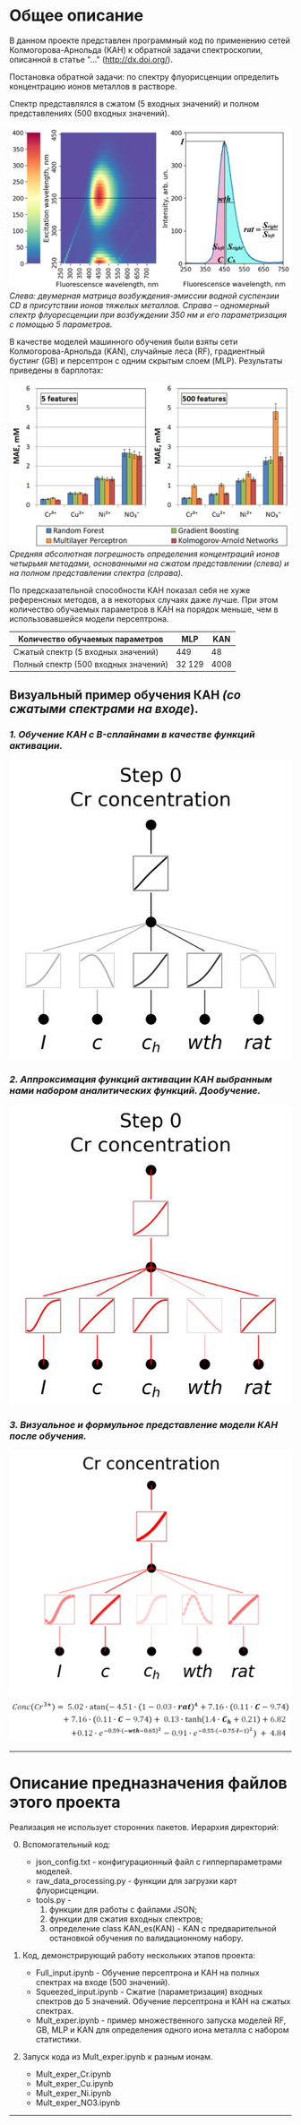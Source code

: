 # Общее описание 
В данном проекте представлен программный код по применению сетей Колмогорова-Арнольда (КАН) к обратной задачи спектроскопии, описанной в статье "..." (http://dx.doi.org/).

Постановка обратной задачи: по спектру флуорисценции определить концентрацию ионов металлов в растворе.

Спектр представлялся в сжатом (5 входных значений) и полном представлениях (500 входных значений).

![](/pictures/pic1.png)
*Слева: двумерная матрица возбуждения-эмиссии водной суспензии CD в присутствии ионов тяжелых металлов. 
Справа – одномерный спектр флуоресценции при возбуждении 350 нм и его параметризация с помощью 5 параметров.*

В качестве моделей машинного обучения были взяты сети Колмогорова-Арнольда (KAN), случайные леса (RF), градиентный бустинг (GB) и персептрон с одним скрытым слоем (MLP).
Результаты приведены в барплотах:

![](/pictures/pic2.png)
*Средняя абсолютная погрешность определения концентраций ионов четырьмя методами, основанными на сжатом представлении (слева) и на полном представлении спектра (справа).*

По предсказательной способности КАН показал себя не хуже референсных методов, а в некоторых случаях даже лучше.
При этом количество обучаемых параметров в КАН на порядок меньше, чем в использовавшейся модели персептрона.

| Количество обучаемых параметров | MLP | KAN |
|---------------------------------| ----|-----|
| Сжатый спектр (5 входных значений) | 449 | 48 |
| Полный спектр (500 входных значений) | 32 129 | 4008 |

## Визуальный пример обучения КАН *(со сжатыми спектрами на входе*).

### *1. Обучение КАН с B-сплайнами в качестве функций активации.*
![](/pictures/gif1.gif)

### *2. Аппроксимация функций активации КАН выбранным нами набором аналитических функций. Дообучение.*
![](/pictures/gif2.gif)

### *3. Визуальное и формульное представление модели КАН после обучения.*
![](/pictures/pic3.png)
![](/pictures/pic4.png)

---
# Описание предназначения файлов этого проекта
Реализация не использует сторонних пакетов. 
Иерархия директорий: 

0) Вспомогательный код:
    * json_config.txt - конфигурационный файл с гипперпараметрами моделей.
    * raw_data_processing.py - функции для загрузки карт флуорисценции.
    * tools.py - 
        1. функции для работы с файлами JSON; 
        2. функции для сжатия входных спектров;
        3. определение class KAN_es(KAN) - KAN с предварительной остановкой обучения по валидационному набору.

1) Код, демонстрирующий работу нескольких этапов проекта:
    * Full_input.ipynb - Обучение персептрона и КАН на полных спектрах на входе (500 значений).
    * Squeezed_input.ipynb - Сжатие (параметризация) входных спектров до 5 значений. Обучение персептрона и КАН на сжатых спектрах.
    * Mult_exper.ipynb - пример множественного запуска моделей RF, GB, MLP и KAN для определения одного иона металла с набором статистики.

2) Запуск кода из Mult_exper.ipynb к разным ионам.
    * Mult_exper_Cr.ipynb
    * Mult_exper_Cu.ipynb
    * Mult_exper_Ni.ipynb
    * Mult_exper_NO3.ipynb
---